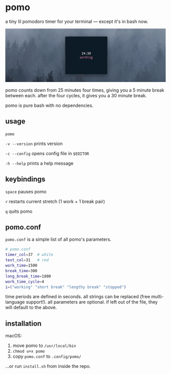 # pomo

a tiny lil pomodoro timer for your terminal — except it's in bash now.

![](img/pomo.jpg)

pomo counts down from 25 minutes four times, giving you a 5 minute break between each.  after the four cycles, it gives you a 30 minute break.

pomo is pure bash with no dependencies.

## usage

`pomo`

`-v --version` prints version

`-c --config` opens config file in `$EDITOR`

`-h --help` prints a help message

## keybindings

`space` pauses pomo

`r` restarts current stretch (1 work + 1 break pair)

`q` quits pomo

## pomo.conf

`pomo.conf` is a simple list of all pomo's parameters.

```bash
# pomo.conf
timer_col=37  # white
text_col=31   # red
work_time=1500
break_time=300
long_break_time=1800
work_time_cycle=4
i=("working" "short break" "lengthy break" "stopped")
```

time periods are defined in seconds.  all strings can be replaced (free multi-language support!).  all parameters are optional.  if left out of the file, they will default to the above.

## installation

macOS:

1.  move pomo to `/usr/local/bin`
2.  `chmod u+x pomo`
3.  copy `pomo.conf` to `.config/pomo/`

...or run `install.sh` from inside the repo.
